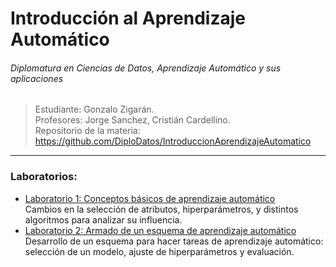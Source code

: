 
# Introducción al Aprendizaje Automático
###### Diplomatura en Ciencias de Datos, Aprendizaje Automático y sus aplicaciones

> Estudiante: Gonzalo Zigarán. <br/>
> Profesores: Jorge Sanchez, Cristián Cardellino. <br/>
> Repositorio de la materia: https://github.com/DiploDatos/IntroduccionAprendizajeAutomatico <br/>

---

### Laboratorios:
- [Laboratorio 1: Conceptos básicos de aprendizaje automático](https://github.com/gonzigaran/DiploDatos2018/tree/master/IAA/lab1-conceptos_basicos.ipynb) <br/>
Cambios en la selección de atributos, hiperparámetros, y distintos algoritmos para analizar su influencia.
- [Laboratorio 2: Armado de un esquema de aprendizaje automático](https://github.com/gonzigaran/DiploDatos2018/tree/master/IAA/lab2-esquema.ipynb) <br/>
Desarrollo de un esquema para hacer tareas de aprendizaje automático: selección de un modelo, ajuste de hiperparámetros y evaluación.

